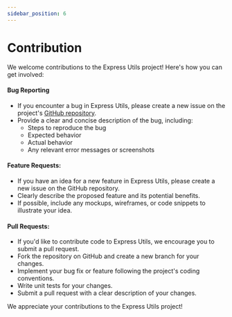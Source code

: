 ```yaml
---
sidebar_position: 6
---
```


# Contribution

We welcome contributions to the Express Utils project! Here's how you can get involved:

#### Bug Reporting

- If you encounter a bug in Express Utils, please create a new issue on the project's [GitHub repository](https://github.com/Otrex/express-utils).
- Provide a clear and concise description of the bug, including:
  - Steps to reproduce the bug
  - Expected behavior
  - Actual behavior
  - Any relevant error messages or screenshots

#### Feature Requests:

- If you have an idea for a new feature in Express Utils, please create a new issue on the GitHub repository.
- Clearly describe the proposed feature and its potential benefits.
- If possible, include any mockups, wireframes, or code snippets to illustrate your idea.

#### Pull Requests:

- If you'd like to contribute code to Express Utils, we encourage you to submit a pull request.
- Fork the repository on GitHub and create a new branch for your changes.
- Implement your bug fix or feature following the project's coding conventions.
- Write unit tests for your changes.
- Submit a pull request with a clear description of your changes.

We appreciate your contributions to the Express Utils project!